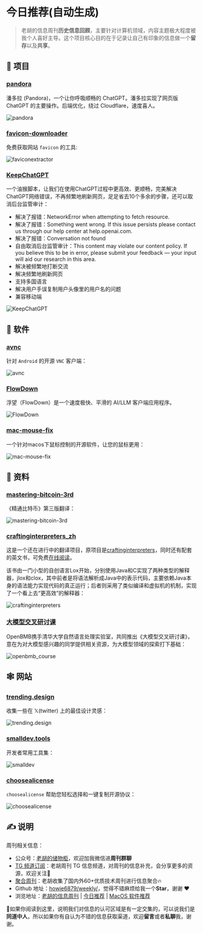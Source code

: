 # 今日推荐(自动生成)

> 老胡的信息周刊**历史信息回顾**，主要针对计算机领域，内容主题极大程度被我个人喜好主导。这个项目核心目的在于记录让自己有印象的信息做一个**留存**以及**共享**。


## 🎯 项目 

### [pandora](https://github.com/pengzhile/pandora)

潘多拉 (Pandora)，一个让你呼吸顺畅的 ChatGPT。潘多拉实现了网页版 ChatGPT 的主要操作。后端优化，绕过 Cloudflare，速度喜人。

![pandora](https://images-1252557999.file.myqcloud.com/uPic/pandora.png) 

### [favicon-downloader](https://github.com/seadfeng/favicon-downloader)

免费获取网站 `favicon` 的工具:

![faviconextractor](https://images-1252557999.file.myqcloud.com/uPic/faviconextractor.jpg) 

### [KeepChatGPT](https://github.com/xcanwin/KeepChatGPT)

一个油猴脚本，让我们在使用ChatGPT过程中更高效、更顺畅，完美解决ChatGPT网络错误，不再频繁地刷新网页，足足省去10个多余的步骤，还可以取消后台监管审计：

- 解决了报错：NetworkError when attempting to fetch resource.
- 解决了报错：Something went wrong. If this issue persists please contact us through our help center at help.openai.com.
- 解决了报错：Conversation not found
- 自由取消后台监管审计：This content may violate our content policy. If you believe this to be in error, please submit your feedback — your input will aid our research in this area.
- 解决被频繁地打断交流
- 解决频繁地刷新网页
- 支持多国语言
- 解决用户手误复制用户头像里的用户名的问题
- 兼容移动端

![KeepChatGPT](https://images-1252557999.file.myqcloud.com/uPic/KeepChatGPT.png) 

## 🤖 软件 

### [avnc](https://github.com/gujjwal00/avnc)

针对 `Android` 的开源 `VNC` 客户端：

![avnc](https://images-1252557999.file.myqcloud.com/uPic/avnc.jpg) 

### [FlowDown](https://github.com/Lakr233/FlowDown-App)

浮望（FlowDown）是一个速度极快、平滑的 AI/LLM 客户端应用程序。

![FlowDown](https://images-1252557999.file.myqcloud.com/uPic/boR71j.png) 

### [mac-mouse-fix](https://github.com/noah-nuebling/mac-mouse-fix)

一个针对macos下鼠标控制的开源软件，让您的鼠标更用：

![mac-mouse-fix](https://images-1252557999.file.myqcloud.com/uPic/mac-mouse-fix.jpg) 

## 👀 资料 

### [mastering-bitcoin-3rd](https://github.com/berryjam/mastering-bitcoin-3rd)

《精通比特币》第三版翻译：

![mastering-bitcoin-3rd](https://images-1252557999.file.myqcloud.com/uPic/ZwD0Jl.png) 

### [craftinginterpreters_zh](https://github.com/GuoYaxiang/craftinginterpreters_zh)

这是一个还在进行中的翻译项目，原项目是[craftinginterpreters](https://github.com/munificent/craftinginterpreters)，同时还有配套的英文书，可免费[在线阅读](http://www.craftinginterpreters.com/)。

该书由一门小型的自创语言Lox开始，分别使用Java和C实现了两种类型的解释器，jlox和clox，其中前者是将语法解析成Java中的表示代码，主要依赖Java本身的语法能力实现代码的真正运行；后者则采用了类似编译和虚拟机的机制，实现了一个看上去“更高效”的解释器：

![craftinginterpreters](https://images-1252557999.file.myqcloud.com/uPic/craftinginterpreters.jpg) 

### [大模型交叉研讨课](https://www.openbmb.org/community/course)

OpenBMB携手清华大学自然语言处理实验室，共同推出《大模型交叉研讨课》，意在为对大模型感兴趣的同学提供相关资源，为大模型领域的探索打下基础：

![openbmb_course](https://images-1252557999.file.myqcloud.com/uPic/openbmb_course.jpg) 

## 🕸 网站 

### [trending.design](https://trending.design/)

收集一些在 𝕏(twitter) 上的最佳设计灵感：

![trending.design](https://images-1252557999.file.myqcloud.com/uPic/trending.design.jpg) 

### [smalldev.tools](https://smalldev.tools/)

开发者常用工具集：

![smalldev](https://images-1252557999.file.myqcloud.com/uPic/smalldev.jpg) 

### [choosealicense](https://choosealicense.com/)

`choosealicense` 帮助您轻松选择和一键复制开源协议：

![choosealicense](https://images-1252557999.file.myqcloud.com/uPic/RW33E0.png) 

## ✍️ 说明

周刊相关信息：

- 公众号：[老胡的储物柜](https://images-1252557999.file.myqcloud.com/uPic/ETIbMe.jpg)，欢迎加我微信进**周刊群聊**
- [TG 频道订阅](https://t.me/howie_weekly)：老胡周刊 TG 信息频道，对周刊的信息补充，会分享更多的资源，欢迎关注👏
- [聚合周刊](https://www.fre321.com/weekly)：老胡收集了国内外60+优质技术周刊进行信息聚合🔥
- Github 地址：[howie6879/weekly/](https://github.com/howie6879/weekly/)，觉得不错麻烦给我一个**Star**，谢谢 ❤️
- 浏览地址：[老胡的信息周刊](https://weekly.howie6879.com) | [今日推荐](https://weekly.howie6879.com/recommend/index.html) | [MacOS 软件推荐](https://weekly.howie6879.com/soft/mac.html)

🙌如果你阅读到这里，说明我们对信息的认可区域是有一定交集的，可以说我们是**同道中人**，所以如果你有自认为不错的信息获取渠道，欢迎**留言**或者**私聊**我，谢谢。
